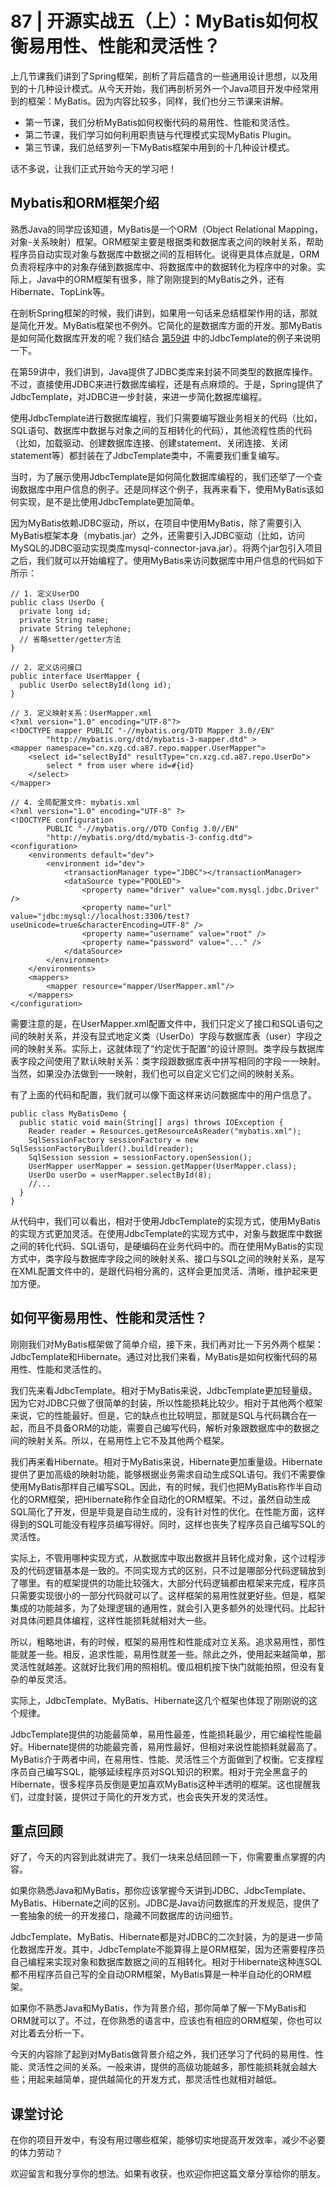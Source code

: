 # 87 | 开源实战五（上）：MyBatis如何权衡易用性、性能和灵活性？
上几节课我们讲到了Spring框架，剖析了背后蕴含的一些通用设计思想，以及用到的十几种设计模式。从今天开始，我们再剖析另外一个Java项目开发中经常用到的框架：MyBatis。因为内容比较多，同样，我们也分三节课来讲解。

- 第一节课，我们分析MyBatis如何权衡代码的易用性、性能和灵活性。
- 第二节课，我们学习如何利用职责链与代理模式实现MyBatis Plugin。
- 第三节课，我们总结罗列一下MyBatis框架中用到的十几种设计模式。

话不多说，让我们正式开始今天的学习吧！

## Mybatis和ORM框架介绍

熟悉Java的同学应该知道，MyBatis是一个ORM（Object Relational Mapping，对象-关系映射）框架。ORM框架主要是根据类和数据库表之间的映射关系，帮助程序员自动实现对象与数据库中数据之间的互相转化。说得更具体点就是，ORM负责将程序中的对象存储到数据库中、将数据库中的数据转化为程序中的对象。实际上，Java中的ORM框架有很多，除了刚刚提到的MyBatis之外，还有Hibernate、TopLink等。

在剖析Spring框架的时候，我们讲到，如果用一句话来总结框架作用的话，那就是简化开发。MyBatis框架也不例外。它简化的是数据库方面的开发。那MyBatis是如何简化数据库开发的呢？我们结合 [第59讲](https://time.geekbang.org/column/article/212802) 中的JdbcTemplate的例子来说明一下。

在第59讲中，我们讲到，Java提供了JDBC类库来封装不同类型的数据库操作。不过，直接使用JDBC来进行数据库编程，还是有点麻烦的。于是，Spring提供了JdbcTemplate，对JDBC进一步封装，来进一步简化数据库编程。

使用JdbcTemplate进行数据库编程，我们只需要编写跟业务相关的代码（比如，SQL语句、数据库中数据与对象之间的互相转化的代码），其他流程性质的代码（比如，加载驱动、创建数据库连接、创建statement、关闭连接、关闭statement等）都封装在了JdbcTemplate类中，不需要我们重复编写。

当时，为了展示使用JdbcTemplate是如何简化数据库编程的，我们还举了一个查询数据库中用户信息的例子。还是同样这个例子，我再来看下，使用MyBatis该如何实现，是不是比使用JdbcTemplate更加简单。

因为MyBatis依赖JDBC驱动，所以，在项目中使用MyBatis，除了需要引入MyBatis框架本身（mybatis.jar）之外，还需要引入JDBC驱动（比如，访问MySQL的JDBC驱动实现类库mysql-connector-java.jar）。将两个jar包引入项目之后，我们就可以开始编程了。使用MyBatis来访问数据库中用户信息的代码如下所示：

```
// 1. 定义UserDO
public class UserDo {
  private long id;
  private String name;
  private String telephone;
  // 省略setter/getter方法
}

// 2. 定义访问接口
public interface UserMapper {
  public UserDo selectById(long id);
}

// 3. 定义映射关系：UserMapper.xml
<?xml version="1.0" encoding="UTF-8"?>
<!DOCTYPE mapper PUBLIC "-//mybatis.org/DTD Mapper 3.0//EN"
        "http://mybatis.org/dtd/mybatis-3-mapper.dtd" >
<mapper namespace="cn.xzg.cd.a87.repo.mapper.UserMapper">
    <select id="selectById" resultType="cn.xzg.cd.a87.repo.UserDo">
        select * from user where id=#{id}
    </select>
</mapper>

// 4. 全局配置文件: mybatis.xml
<?xml version="1.0" encoding="UTF-8" ?>
<!DOCTYPE configuration
        PUBLIC "-//mybatis.org//DTD Config 3.0//EN"
        "http://mybatis.org/dtd/mybatis-3-config.dtd">
<configuration>
    <environments default="dev">
        <environment id="dev">
            <transactionManager type="JDBC"></transactionManager>
            <dataSource type="POOLED">
                <property name="driver" value="com.mysql.jdbc.Driver" />
                <property name="url" value="jdbc:mysql://localhost:3306/test?useUnicode=true&characterEncoding=UTF-8" />
                <property name="username" value="root" />
                <property name="password" value="..." />
            </dataSource>
        </environment>
    </environments>
    <mappers>
        <mapper resource="mapper/UserMapper.xml"/>
    </mappers>
</configuration>

```

需要注意的是，在UserMapper.xml配置文件中，我们只定义了接口和SQL语句之间的映射关系，并没有显式地定义类（UserDo）字段与数据库表（user）字段之间的映射关系。实际上，这就体现了“约定优于配置”的设计原则。类字段与数据库表字段之间使用了默认映射关系：类字段跟数据库表中拼写相同的字段一一映射。当然，如果没办法做到一一映射，我们也可以自定义它们之间的映射关系。

有了上面的代码和配置，我们就可以像下面这样来访问数据库中的用户信息了。

```
public class MyBatisDemo {
  public static void main(String[] args) throws IOException {
    Reader reader = Resources.getResourceAsReader("mybatis.xml");
    SqlSessionFactory sessionFactory = new SqlSessionFactoryBuilder().build(reader);
    SqlSession session = sessionFactory.openSession();
    UserMapper userMapper = session.getMapper(UserMapper.class);
    UserDo userDo = userMapper.selectById(8);
    //...
  }
}

```

从代码中，我们可以看出，相对于使用JdbcTemplate的实现方式，使用MyBatis的实现方式更加灵活。在使用JdbcTemplate的实现方式中，对象与数据库中数据之间的转化代码、SQL语句，是硬编码在业务代码中的。而在使用MyBatis的实现方式中，类字段与数据库字段之间的映射关系、接口与SQL之间的映射关系，是写在XML配置文件中的，是跟代码相分离的，这样会更加灵活、清晰，维护起来更加方便。

## 如何平衡易用性、性能和灵活性？

刚刚我们对MyBatis框架做了简单介绍，接下来，我们再对比一下另外两个框架：JdbcTemplate和Hibernate。通过对比我们来看，MyBatis是如何权衡代码的易用性、性能和灵活性的。

我们先来看JdbcTemplate。相对于MyBatis来说，JdbcTemplate更加轻量级。因为它对JDBC只做了很简单的封装，所以性能损耗比较少。相对于其他两个框架来说，它的性能最好。但是，它的缺点也比较明显，那就是SQL与代码耦合在一起，而且不具备ORM的功能，需要自己编写代码，解析对象跟数据库中的数据之间的映射关系。所以，在易用性上它不及其他两个框架。

我们再来看Hibernate。相对于MyBatis来说，Hibernate更加重量级。Hibernate提供了更加高级的映射功能，能够根据业务需求自动生成SQL语句。我们不需要像使用MyBatis那样自己编写SQL。因此，有的时候，我们也把MyBatis称作半自动化的ORM框架，把Hibernate称作全自动化的ORM框架。不过，虽然自动生成SQL简化了开发，但是毕竟是自动生成的，没有针对性的优化。在性能方面，这样得到的SQL可能没有程序员编写得好。同时，这样也丧失了程序员自己编写SQL的灵活性。

实际上，不管用哪种实现方式，从数据库中取出数据并且转化成对象，这个过程涉及的代码逻辑基本是一致的。不同实现方式的区别，只不过是哪部分代码逻辑放到了哪里。有的框架提供的功能比较强大，大部分代码逻辑都由框架来完成，程序员只需要实现很小的一部分代码就可以了。这样框架的易用性就更好些。但是，框架集成的功能越多，为了处理逻辑的通用性，就会引入更多额外的处理代码。比起针对具体问题具体编程，这样性能损耗就相对大一些。

所以，粗略地讲，有的时候，框架的易用性和性能成对立关系。追求易用性，那性能就差一些。相反，追求性能，易用性就差一些。除此之外，使用起来越简单，那灵活性就越差。这就好比我们用的照相机。傻瓜相机按下快门就能拍照，但没有复杂的单反灵活。

实际上，JdbcTemplate、MyBatis、Hibernate这几个框架也体现了刚刚说的这个规律。

JdbcTemplate提供的功能最简单，易用性最差，性能损耗最少，用它编程性能最好。Hibernate提供的功能最完善，易用性最好，但相对来说性能损耗就最高了。MyBatis介于两者中间，在易用性、性能、灵活性三个方面做到了权衡。它支撑程序员自己编写SQL，能够延续程序员对SQL知识的积累。相对于完全黑盒子的Hibernate，很多程序员反倒是更加喜欢MyBatis这种半透明的框架。这也提醒我们，过度封装，提供过于简化的开发方式，也会丧失开发的灵活性。

## 重点回顾

好了，今天的内容到此就讲完了。我们一块来总结回顾一下，你需要重点掌握的内容。

如果你熟悉Java和MyBatis，那你应该掌握今天讲到JDBC、JdbcTemplate、MyBatis、Hibernate之间的区别。JDBC是Java访问数据库的开发规范，提供了一套抽象的统一的开发接口，隐藏不同数据库的访问细节。

JdbcTemplate、MyBatis、Hibernate都是对JDBC的二次封装，为的是进一步简化数据库开发。其中，JdbcTemplate不能算得上是ORM框架，因为还需要程序员自己编程来实现对象和数据库数据之间的互相转化。相对于Hibernate这种连SQL都不用程序员自己写的全自动ORM框架，MyBatis算是一种半自动化的ORM框架。

如果你不熟悉Java和MyBatis，作为背景介绍，那你简单了解一下MyBatis和ORM就可以了。不过，在你熟悉的语言中，应该也有相应的ORM框架，你也可以对比着去分析一下。

今天的内容除了起到对MyBatis做背景介绍之外，我们还学习了代码的易用性、性能、灵活性之间的关系。一般来讲，提供的高级功能越多，那性能损耗就会越大些；用起来越简单，提供越简化的开发方式，那灵活性也就相对越低。

## 课堂讨论

在你的项目开发中，有没有用过哪些框架，能够切实地提高开发效率，减少不必要的体力劳动？

欢迎留言和我分享你的想法。如果有收获，也欢迎你把这篇文章分享给你的朋友。